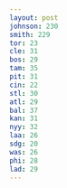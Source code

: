 ```yaml
---
layout: post
johnson: 230
smith: 229
tor: 23
cle: 31
bos: 29
tam: 35
pit: 31
cin: 22
stl: 30
atl: 29
bal: 37
kan: 31
nyy: 32
laa: 26
sdg: 20
was: 26
phi: 28
lad: 29
---
```


